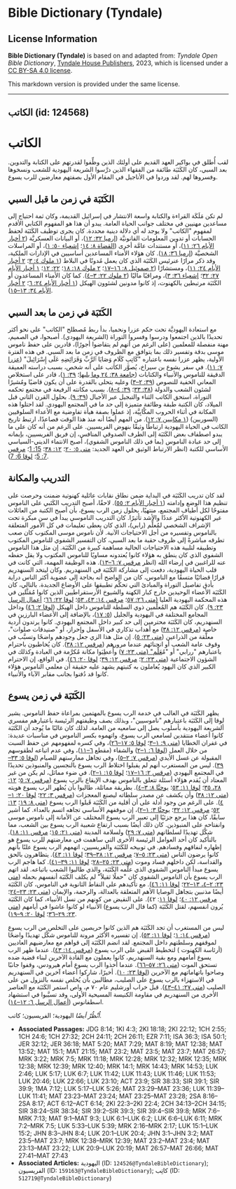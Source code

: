 # Bible Dictionary (Tyndale)

## License Information

**Bible Dictionary (Tyndale)** is based on and adapted from: _Tyndale Open Bible Dictionary_, [Tyndale House Publishers](https://tyndaleopenresources.com/), 2023, which is licensed under a [CC BY-SA 4.0 license](https://creativecommons.org/licenses/by-sa/4.0/legalcode.en).

This markdown version is provided under the same license.



--------------------------------

## الكاتب (id: 124568)

الكاتب
======

لقب أُطلق في بواكير العهد القديم على أولئك الذين وظِّفوا لقدرتهم على الكتابة والتدوين. بعد السبي، كان الكَتَبَة طائفة من الفقهاء الذين درَّسوا الشريعة اليهودية للشعب ونسخوها وفسروها لهم. لقد وردوا في الأناجيل في المقام الأول بصفتهم معارضين للرب يسوع.

الكَتَبَة في زمن ما قبل السبي
-----------------------------

لم تكن مَلَكَة القراءة والكتابة واسعة الانتشار في إسرائيل القديمة، وكان ثمة احتياج إلى مساعدين مهنيين في مختلف جوانب الحياة العامة. يبدو أن هذا هو المفهوم الكتابي الأقدم لمفهوم "الكاتب" ولا يوجد له أي دلالة دينية محددة. كان يجرى توظيف الكَتَبَة لحفظ الحسابات أو تدوين المعلومات القانونيَّة ([إرميا ٣٢: ١٢](https://ref.ly/Jer32:12))، أو البيانات العسكريَّة ([٢ أخبار الأيام ٢٦: ١١](https://ref.ly/2Chr26:11))، أو مستندات عامَّة أخرى ([القضاة ٨: ١٤](https://ref.ly/Judg8:14)؛ [إشعياء ٥٠: ١](https://ref.ly/Isa50:1))، أو المراسلات الشخصيَّة ([إرميا ٣٦: ١٨](https://ref.ly/Jer36:18)). كان هؤلاء الأمناء المساعدين أساسيين في الإدارات الملكية، وقد ذكر مرارًا عنرئيس الكَتَبَة الذي كان يعمل مُدونًا في البلاط ([١ ملوك ٤: ٣](https://ref.ly/1Kgs4:3)؛ [٢ أخبار الأيام ٢٤: ١١](https://ref.ly/2Chr24:11))، ومستشارًا ([٢ صموئيل ٨: ١٦–١٧](https://ref.ly/2Sam8:16-2Sam8:17)؛ [٢ ملوك ١٨: ١٨](https://ref.ly/2Kgs18:18)؛ [٢٢: ١٢](https://ref.ly/2Kgs22:12)؛ [١ أخبار الأيام ٢٧: ٣٢](https://ref.ly/1Chr27:32)؛ [إشعياء ٣٦: ٣](https://ref.ly/Isa36:3))، ومراقبًا ماليًا ([٢ ملوك ٢٢: ٣–٤](https://ref.ly/2Kgs22:3-2Kgs22:4)). كما كان الأمناء المساعدون أو الكَتَبَة مرتبطين بالكهنوت، إذ كانوا مدونين لشئوون الهيكل ([١ أخبار الأيام ٢٤: ٦](https://ref.ly/1Chr24:6)؛ [٢ أخبار الأيام ٣٤: ١٣–١٥](https://ref.ly/2Chr34:13-2Chr34:15)).

الكَتَبَة في زمن ما بعد السبي
-----------------------------

مع استعادة اليهوديَّة تحت حكم عزرا ونحميا، بدأ ربط مُصطلح "الكاتب" على نحو أكثر تحديدًا بالذين اجتمعوا ودرسوا وفسروا التوراة (الشريعة اليهودي). أصبحوا، في الصميم، مهنة منفصلة للمعلمين (على الرغم من أنهم لم يتقاضوا أجورًا)، قادرين على حفظ ناموس موسى بدقة وتفسير ذلك بما يتوافق مع الظروف في زمن ما بعد السبي. في هذه الفترة الأولية، يظهر عزرا نفسه باعتباره "كَاتِبِ كَلَامِ وَصَايَا ٱلرَّبِّ وَفَرَائِضِهِ عَلَى إِسْرَائِيلَ" ([عزرا ٧: ١١](https://ref.ly/Ezra7:11)). في سفر يشوع بن سيراخ، يُصوَّر الكاتب على أنه شخص، بسبب دراسته العميقة الدقيقة للناموس والأنبياء والكتابات ([جامعة ٣٨: ٢٤ وما يليها](https://ref.ly/Sir38:24-Sir38:34)؛ [٣٩: ١](https://ref.ly/Sir39:1))، قادر على استخلاص المعاني الخفية للنصوص ([٣٩: ٢–٣](https://ref.ly/Sir39:2-Sir39:3)) وعليه يتحلى بالقدرة على أن يكون قاضيًا ومُشيرًا لشئون الشعب والدولة ([٣٨: ٣٣](https://ref.ly/Sir38:33)؛ [٣٩: ٤–٨](https://ref.ly/Sir39:4-Sir39:8)). بسبب مكانته الرفيعة في مجتمع تحكمه التوراة، استحق الكاتب الثناء والتبجيل عبر الأجيال ([٣٩: ٩](https://ref.ly/Sir39:9)). بحلول القرن الثاني قبل الميلاد، كان الكتبة طبقة وطائفة متميزة إلى حد ما في المجتمع اليهودي. لقد احتلوا هذه المكانة في أثناء الحروب المكَّابِيَّة، إذ عملوا بصفة هيأة تفاوضية مع الأعداء السلوقيين (السوريين) ([١ مكابيين ٧: ١٢](https://ref.ly/1Macc7:12)). من المهم أيضًا أنه منذ هذا الوقت فصاعدًا، ارتبط تاريخ الكاتب في الحياة اليهودية ارتباطًا وثيقًا بنهوض الفريسيين. على الرغم من أنه كان على ما يبدو اصطفاف بعض الكَتَبَة إلى الطرف الصدوقي المنافس، إن فريق الفريسيين، بإيمانه إلى حد عبادة الناموس (بما في ذلك الناموس الشفوي)، أصبح الانتماء الديني\-السياسي الأساسي للكتبة (انظر الارتباط الوثيق في العهد الجديد: [متى ٥: ٢٠](https://ref.ly/Matt5:20)؛ [١٢: ٣٨](https://ref.ly/Matt12:38)؛ [15: 1](https://ref.ly/Matt15:1)؛ [مرقس 7: 5](https://ref.ly/Mark7:5)؛ [لوقا 6: 7](https://ref.ly/Luke6:7)).

التدريب والمكانة
----------------

لقد كان تدريب الكَتَبَة في البداية ضمن نطاق نقابات عائلية كهنوتية ضمنت وحرصت على تنظيم هذا الوضع وإدامته ([١ أخبار الأيام ٢: ٥٥](https://ref.ly/1Chr2:55)). لاحقًا، أصبح التدريب الكَتَبي على الناموس مفتوحًا لكل أطياف المجتمع، منتهيًا، بحلول زمن الرب يسوع، بأن أصبح الكتبة من العائلات غير الكهنوتية الأكثر عددًا والأشد تأثيرًا. كان التدريب الناموسي يبدأ في سن مبكرة تحت الإشراف الشخصي لمُعلِّم (رابي)، الذي كان يعطى تعليمات في كل الأمور المتعلقة بالناموس وتفسيره من أجل الاحتياجات الآنية. لأن ناموس موسى المكتوب كان صعب تطرقه مباشرةً إلى ظروف حقبة ما بعد السبي، كان التفسير الشفوي للناموس المكتوب وتطبيقه لتلبية هذه الاحتياجات الحالية مساهمة كبيرة من الكَتَبَة. إن مثل هذا الناموس الشفوي الذي كان ينطق به هؤلاء كانوا يُعتدونه مساويًا للناموس المكتوب ولا يقل حفظه عنه للراغبين في إرضاء الله (انظر [مرقس ٧: ٦–١٣](https://ref.ly/Mark7:6-Mark7:13)). هذه الوظيفة المهمة، التي كانت في قلب الحياة اليهودية، دفعت إلى مشاركة الكَتَبَة في السنهدريم. وكان ليتخد السنهدريم قرارًا قضائيًا متسقًا مع الناموس، كان من الواضح أنه بحاجة إلى عضوية أكثر الناس دراية بأدق تفاصيل التوراة والمبادئ التي تحكِّم تطبيقها على الأوضاع الجديدة. بالتالي، كان الكَتَبَة الأعضاء الوحيدين خارج كبار الكهنة والشيوخ الأرستقراطيين الذين كانوا مُمَثَّلين في هذه المحكمة اليهودية العليا ([متى ٢٦: ٥٧](https://ref.ly/Matt26:57)؛ [مرقس ١٤: ٤٣، ٥٣](https://ref.ly/Mark14:43)؛ [لوقا ٢٢: ٦٦](https://ref.ly/Luke22:66)؛ [أعمال الرسل ٢٣: ٩](https://ref.ly/Acts23:9)). كان الكَتَبَة هم المُعلِّمين ذوي السلطة للناموس داخل الهيكل ([لوقا ٢: ٤٦](https://ref.ly/Luke2:46)) وداخل المجامع المختلفة في اليهودية والجليل ([٥: ١٧](https://ref.ly/Luke5:17))، بالإضافة إلى الأعضاء البارزين في السنهدريم، كان الكَتَبَة محترمين إلى حد كبير داخل المجتمع اليهودي. كانوا يرتدون أردية خاصة ([مرقس ١٢: ٣٨](https://ref.ly/Mark12:38)) مع أهداب تذكاري في الأسفل وإحراز، أو "صنيدقات صلوات"، معلَّقة من الذراعين ([متى ٢٣: ٥](https://ref.ly/Matt23:5)). إن مثل هذا الزي جعل وجودهم واضحًا وتسبَّب في وقوف عامة الشعب أو انحنائهم عندما مرورهم ([مرقس ١٢: ٣٨](https://ref.ly/Mark12:38)). كان يُخاطبون باحترام باعتبارهم "ررابي" أو "مُ[عَلِّم" (متى ٢٣: ٧](https://ref.ly/Matt23:7)) وأُعطِيَوا مكانة مُكرَّمة في العبادة وكذلك في الشؤون الاجتماعية ([متى ٢٣: ٢](https://ref.ly/Matt23:2)؛ [مرقس ١٢: ٣٩](https://ref.ly/Mark12:39)؛ [لوقا ٢٠: ٤٦](https://ref.ly/Luke20:46)). في الواقع، إن الاحترام الكبير الذي كان اليهود يُعاملون به كتبتهم يشهد عليه حقيقة أن معلمي الناموس هؤلاء كانوا قد دُفنوا بجانب مقابر الآباء والأنبياء.

الكَتَبَة في زمن يسوع
---------------------

يظهر الكَتَبَة في الغالب في خدمة الرب يسوع بالمهتمين بمراعاة حفظ الناموس. يشير لوقا إلى الكَتَبَة باعتبارهم "ناموسيين"، وبذلك يصف وظيفتهم الرئيسة باعتبارهم مفسري ألشريعة اليهودية بأسلوب يصل إلى سامعيه من العامة. لذلك كان غالبًا ما يُوجد أن الكَتَبَة كانوا أعضاء منتقدين لسامعي الرب يسوع، واتهموه بكسر الناموس في مناسبات عديدة: في غفران الخطايا ([متى ٩: ١–٣](https://ref.ly/Matt9:1-Matt9:3)؛ [لوقا ٥: ١٧–٢٦](https://ref.ly/Luke5:17-Luke5:26))، وفي كسره لمفهومهم عن حفظ السبت من خلال العمل ([لوقا ٦: ١–٢](https://ref.ly/Luke6:1-Luke6:2)) والشفاء (مقطع [٦–١١](https://ref.ly/Luke6:6-Luke6:11))، وفي عدم اتباعه لطقوسهم المقبولة عن غسل الأيدي ([مرقس ٧: ٢–٥](https://ref.ly/Mark7:2-Mark7:5))، وفي تجاهل ممارستهم للصيام ([لوقا ٥: ٣٣–٣٩](https://ref.ly/Luke5:33-Luke5:39)). ليس من المستغرب أنهم لم يقبلوا اختلاط الرب يسوع بالنجسين والمنبوذين تحديدًا في المجتمع اليهودي ([مرقس ٢: ١٦–١٧](https://ref.ly/Mark2:16-Mark2:17)؛ [لوقا ١٥: ١–٢](https://ref.ly/Luke15:1-Luke15:2)). في ضوء مماثل، لم يكن من غير المعتاد أن يُقدم هؤلاء أسئلة تتعلق بالناموس بهدف الإيقاع بالرب يسوع ([مرقس ٧: ٥](https://ref.ly/Mark7:5)؛ [١٢: ٢٨، ٣٥](https://ref.ly/Mark12:28)؛ [لوقا ١١: ٥٣](https://ref.ly/Luke11:53)؛ [يوحنَّا ٨: ٣–٤](https://ref.ly/John8:3-John8:4)). بطريقة مماثلة، طالبوا بأن يُظهر الرب يسوع هويته ([متى ١٢: ٣٨](https://ref.ly/Matt12:38)) وأن يكشف عن مصدر سلطاته ليصنع المعجزات ([مرقس ٣: ٢٢](https://ref.ly/Mark3:22)؛ [لوقا ٢٠: ١–٤](https://ref.ly/Luke20:1-Luke20:4)). على الرغم من وجود أدلة على أن أقلية من الكَتَبَة قَبلوا الرب يسوع ([متى ٨: ١٩](https://ref.ly/Matt8:19)؛ [١٣: ٥٢](https://ref.ly/Matt13:52)؛ [مرقس ١٢: ٣٢](https://ref.ly/Mark12:32)؛ [يوحنَّا ٣: ١–٢](https://ref.ly/John3:1-John3:2))، إن موقفهم الأساسي تجاهه اتسم بالعداء. كما أشير سابقًا، كان هذا يرجع جزئيًا إلى تعبير الرب يسوع المختلف عن الأمانة إلى ناموس موسى وانفتاحه على المنبوذين. كان ذلك أيضًا بسبب ارتفاع شعبية الرب يسوع بين الشعب، مما شكَّل تهديدًا لسلطانهم ([متى ٧: ٢٩](https://ref.ly/Matt7:29)) ولسلامة المدينة ([متى ٢١: ١٥](https://ref.ly/Matt21:15)؛ [مرقس ١١: ١٨](https://ref.ly/Mark11:18)). بالتأكيد كان أحد العوامل الرئيسة الأخرى التي ساهمت في معارضتهم للرب يسوع هو إظهاره لنفاقهم وفسادهم. في توبيخه للكَتَبَة والفريسيين، اتهمهم الرب يسوع علنًا بأنهم كانوا يرضون الناس ([متى ٢٣: ٥–٧](https://ref.ly/Matt23:5-Matt23:7)؛ [مرقس ١٢: ٣٨–٣٩](https://ref.ly/Mark12:38-Mark12:39)؛ [لوقا ١١: ٤٣](https://ref.ly/Luke11:43)). يتظاهرون بالحق والقداسة، لكن داخلهم فساد وموت ([متى ٢٣: ٢٥–٢٨](https://ref.ly/Matt23:25-Matt23:28)؛ [لوقا ١١: ٣٩–٤١](https://ref.ly/Luke11:39-Luke11:41)). كما هاجم الرب يسوع مبدأ الناموس الشفوي الذي علَّمه الكَتَبَة، والذي طالبوا الشعب باتباعه. لقد اتهم الرب يسوع بأن الناموس الشفوي كان "حملًا ثقيلاً" لم يكلف الكَتَبَة أنفسهم بحمله ([متى ٢٣: ٢–٤، ١٣–٢٢](https://ref.ly/Matt23:2-Matt23:4)؛ [لوقا ١١: ٤٦](https://ref.ly/Luke11:46)). مع تأكيدهم على النقاط الثانوية في الناموس، كان الكَتَبَة أيضًا مذنبين بتجاهل الوصايا الأهم المتعلقة بالعدالة، والرحمة، والإيمان ([متى ٢٣: ٢٣–٢٤](https://ref.ly/Matt23:23-Matt23:24)؛ [مرقس ١٢: ٤٠](https://ref.ly/Mark12:40)؛ [لوقا ١١](https://ref.ly/Luke11:42): ٤٢). على النقيض من كونهم من نسل الأنبياء، كما كان الكَتَبَة يُرون انفسهم، لقتل الكَتَبَة (كما قال الرب يسوع) الأنبياء لو كانوا عاشوا في أيامهم ([متى ٢٣: ٢٩–٣٦](https://ref.ly/Matt23:29-Matt23:36)؛ [لوقا ٢٠: ٩–١٩](https://ref.ly/Luke20:9-Luke20:19)).

ليس من المستغرب أن تجد الكَتَبَة هم الذين كانوا حريصين على التخلص من الرب يسوع ([مرقس ١٤: ١](https://ref.ly/Mark14:1)؛ [لوقا ١١: ٥٣](https://ref.ly/Luke11:53)). إن تفسيره الأكثر مرونة للناموس شكَّل تهديدًا واضحًا لموقفهم وسلطتهم داخل المجتمع. لقد انضم الكَتَبَة إلى قواهم مع معارضيهم العاديين (أرئاسة الكهنوت ) لتخطيط القبض على الرب يسوع ([مرقس ١٤: ٤٣](https://ref.ly/Mark14:43)). عندما ظهر الرب يسوع أمامهم ومع بقية السنهدريم، كانوا يعملون مع القادة الآخرين لبناء قضية ضده تستحق الموت ([متى ٢٦: ٥٧–٦٦](https://ref.ly/Matt26:57-Matt26:66)). عندما أخذوا الرب يسوع أمام هيرودس، وقفوا جانبًا وصاحوا باتهاماتهم مع الآخرين ([لوقا ٢٣: ١٠](https://ref.ly/Luke23:10)). أخيرًا، شاركوا أعضاء آخرين في السنهدريم في الاستهزاء بالرب يسوع على الصليب، مطالبين بأن يُخلص نفسه بالنزول من على الصليب ([متى ٢٧: ٤١–٤٣](https://ref.ly/Matt27:41-Matt27:43)). قبل خراب أورشليم عام ٧٠ م، واص استمر الكَتَبَة مع العناصر الأخرى من السنهدريم في مقاومة الكنيسة المسيحية الأولى، وقد تسبَّبوا في استشهاد اسطفانوس ([أعمال الرسل ٦: ١٢–١٤](https://ref.ly/Acts6:12-Acts6:14)).

*اُنْظُرْ أيضًا* اليهودية؛ الفريسيون؛ كاتب.

* **Associated Passages:** JDG 8:14; 1KI 4:3; 2KI 18:18; 2KI 22:12; 1CH 2:55; 1CH 24:6; 1CH 27:32; 2CH 24:11; 2CH 26:11; EZR 7:11; ISA 36:3; ISA 50:1; JER 32:12; JER 36:18; MAT 5:20; MAT 7:29; MAT 8:19; MAT 12:38; MAT 13:52; MAT 15:1; MAT 21:15; MAT 23:2; MAT 23:5; MAT 23:7; MAT 26:57; MRK 3:22; MRK 7:5; MRK 11:18; MRK 12:28; MRK 12:32; MRK 12:35; MRK 12:38; MRK 12:39; MRK 12:40; MRK 14:1; MRK 14:43; MRK 14:53; LUK 2:46; LUK 5:17; LUK 6:7; LUK 11:42; LUK 11:43; LUK 11:46; LUK 11:53; LUK 20:46; LUK 22:66; LUK 23:10; ACT 23:9; SIR 38:33; SIR 39:1; SIR 39:9; 1MA 7:12; LUK 5:17–LUK 5:26; MAT 23:29–MAT 23:36; LUK 11:39–LUK 11:41; MAT 23:23–MAT 23:24; MAT 23:25–MAT 23:28; 2SA 8:16–2SA 8:17; ACT 6:12–ACT 6:14; 2KI 22:3–2KI 22:4; 2CH 34:13–2CH 34:15; SIR 38:24–SIR 38:34; SIR 39:2–SIR 39:3; SIR 39:4–SIR 39:8; MRK 7:6–MRK 7:13; MAT 9:1–MAT 9:3; LUK 6:1–LUK 6:2; LUK 6:6–LUK 6:11; MRK 7:2–MRK 7:5; LUK 5:33–LUK 5:39; MRK 2:16–MRK 2:17; LUK 15:1–LUK 15:2; JHN 8:3–JHN 8:4; LUK 20:1–LUK 20:4; JHN 3:1–JHN 3:2; MAT 23:5–MAT 23:7; MRK 12:38–MRK 12:39; MAT 23:2–MAT 23:4; MAT 23:13–MAT 23:22; LUK 20:9–LUK 20:19; MAT 26:57–MAT 26:66; MAT 27:41–MAT 27:43
* **Associated Articles:** اليهودية (ID: `124526@TyndaleBibleDictionary`); الفريسيون (ID: `159163@TyndaleBibleDictionary`); كاتِب (ID: `512719@TyndaleBibleDictionary`)

